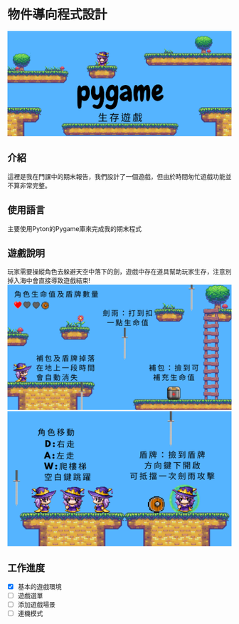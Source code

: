 # 物件導向程式設計
![image](https://github.com/Hsiang0128/Object-Oriented-Programming/blob/main/README_img/%E5%B0%81%E9%9D%A2.png)
## 介紹
這裡是我在門課中的期末報告，我們設計了一個遊戲，但由於時間匆忙遊戲功能並不算非常完整。
## 使用語言
主要使用Pyton的Pygame庫來完成我的期末程式
## 遊戲說明
  玩家需要操縱角色去躲避天空中落下的劍，遊戲中存在道具幫助玩家生存，注意別掉入海中會直接導致遊戲結束!
  ![image](https://github.com/Hsiang0128/Object-Oriented-Programming/blob/main/README_img/%E4%BB%8B%E7%B4%B9.png)
  ![image](https://github.com/Hsiang0128/Object-Oriented-Programming/blob/main/README_img/%E6%93%8D%E4%BD%9C.png)
## 工作進度
- [x] 基本的遊戲環境
- [ ] 遊戲選單
- [ ] 添加遊戲場景
- [ ] 連機模式
